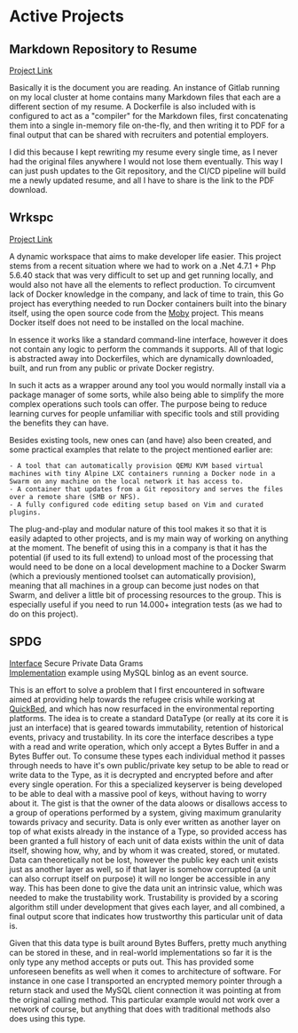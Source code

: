 # Active Projects

## Markdown Repository to Resume

[Project Link](https://gitlab.itoodev.com/resume)

Basically it is the document you are reading.
An instance of Gitlab running on my local cluster at home contains many Markdown files that each are a different section of my resume.
A Dockerfile is also included with is configured to act as a "compiler" for the Markdown files, first concatenating them into a single
in-memory file on-the-fly, and then writing it to PDF for a final output that can be shared with recruiters and potential employers.

I did this because I kept rewriting my resume every single time, as I never had the original files anywhere I would not lose them
eventually.
This way I can just push updates to the Git repository, and the CI/CD pipeline will build me a newly updated resume, and all I have to
share is the link to the PDF download.

## Wrkspc

[Project Link](https://gitlab.itoodev.com/wrkgrp/wrkspc)

A dynamic workspace that aims to make developer life easier.
This project stems from a recent situation where we had to work on a .Net 4.7.1 + Php 5.6.40 stack that was very difficult to set up
and get running locally, and would also not have all the elements to reflect production.
To circumvent lack of Docker knowledge in the company, and lack of time to train, this Go project has everything needed to run Docker
containers built into the binary itself, using the open source code from the [Moby](https://github.com/moby/moby) project.
This means Docker itself does not need to be installed on the local machine.

In essence it works like a standard command-line interface, however it does not contain any logic to perform the commands it supports.
All of that logic is abstracted away into Dockerfiles, which are dynamically downloaded, built, and run from any public or private Docker registry.

In such it acts as a wrapper around any tool you would normally install via a package manager of some sorts, while also being able to simplify
the more complex operations such tools can offer.
The purpose being to reduce learning curves for people unfamiliar with specific tools and still providing the benefits they can have.

Besides existing tools, new ones can (and have) also been created, and some practical examples that relate to the project mentioned earlier are:

    - A tool that can automatically provision QEMU KVM based virtual machines with tiny Alpine LXC containers running a Docker node in a Swarm on any machine on the local network it has access to.
    - A container that updates from a Git repository and serves the files over a remote share (SMB or NFS).
    - A fully configured code editing setup based on Vim and curated plugins.

The plug-and-play and modular nature of this tool makes it so that it is easily adapted to other projects, and is my main way of working on anything at the moment.
The benefit of using this in a company is that it has the potential (if used to its full extend) to unload most of the processing that would need to be done on a local development machine
to a Docker Swarm (which a previously mentioned toolset can automatically provision), meaning that all machines in a group can become just nodes on that Swarm, and deliver a little bit of
processing resources to the group.
This is especially useful if you need to run 14.000+ integration tests (as we had to do on this project).

## SPDG

[Interface](https://gitlab.itoodev.com/wrkgrp/wrkspc) Secure Private Data Grams<br>
[Implementation]() example using MySQL binlog as an event source.

This is an effort to solve a problem that I first encountered in software aimed at providing help towards the refugee crisis while working at [QuickBed](#quickbed--cto), and which
has now resurfaced in the environmental reporting platforms.
The idea is to create a standard DataType (or really at its core it is just an interface) that is geared towards immutability, retention of historical events, privacy and trustability.
In its core the interface describes a type with a read and write operation, which only accept a Bytes Buffer in and a Bytes Buffer out.
To consume these types each individual method it passes through needs to have it's own public/private key setup to be able to read or write data to the Type, as it is decrypted and encrypted
before and after every single operation.
For this a specialized keyserver is being developed to be able to deal with a massive pool of keys, without having to worry about it.
The gist is that the owner of the data aloows or disallows access to a group of operations performed by a system, giving maximum granularity towards privacy and security.
Data is only ever written as another layer on top of what exists already in the instance of a Type, so provided access has been granted a full history of each unit of data exists within
the unit of data itself, showing how, why, and by whom it was created, stored, or mutated.
Data can theoretically not be lost, however the public key each unit exists just as another layer as well, so if that layer is somehow corrupted (a unit can also corrupt itself on purpose) it
will no longer be accessible in any way.
This has been done to give the data unit an intrinsic value, which was needed to make the trustability work.
Trustability is provided by a scoring algorithm still under development that gives each layer, and all combined, a final output score that indicates how trustworthy this particular unit of data is.

Given that this data type is built around Bytes Buffers, pretty much anything can be stored in these, and in real-world implementations so far it is the only type any method accepts or puts out.
This has provided some unforeseen benefits as well when it comes to architecture of software.
For instance in one case I transported an encrypted memory pointer through a return stack and used the MySQL client connection it was pointing at from the original calling method. This particular
example would not work over a network of course, but anything that does with traditional methods also does using this type.
